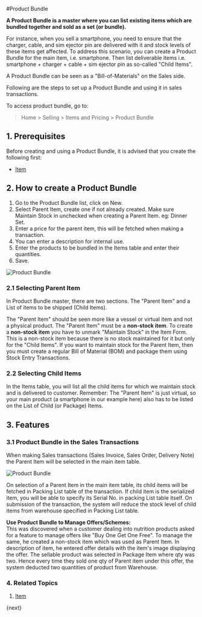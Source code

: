 <!-- add-breadcrumbs -->
#Product Bundle

**A Product Bundle is a master where you can list existing items which are bundled together and sold as a set (or bundle).**

For instance, when you sell a smartphone, you need to ensure that the charger, cable, and sim ejector pin are delivered with it and stock levels of these items get affected.
To address this scenario, you can create a Product Bundle for the main item, i.e. smartphone. Then list deliverable items i.e. smartphone + charger + cable + sim ejector pin as so-called "Child Items".

A Product Bundle can be seen as a "Bill-of-Materials" on the Sales side.

Following are the steps to set up a Product Bundle and using it in sales transactions.

To access product bundle, go to:
> Home > Selling > Items and Pricing > Product Bundle

## 1. Prerequisites
Before creating and using a Product Bundle, it is advised that you create the following first:

* [Item](/docs/v12/user/manual/en/stock/item)

## 2. How to create a Product Bundle
1. Go to the Product Bundle list, click on New.
2. Select Parent Item, create one if not already created. Make sure Maintain Stock in unchecked when creating a Parent Item. eg: Dinner Set.
1. Enter a price for the parent item, this will be fetched when making a transaction.
1. You can enter a description for internal use.
3. Enter the products to be bundled in the Items table and enter their quantities.
4. Save.
<img class="screenshot" alt="Product Bundle" src="{{docs_base_url}}/v12/assets/img/selling/product-bundle.png">

### 2.1 Selecting Parent Item

In Product Bundle master, there are two sections. The "Parent Item" and a List of items to be shipped (Child Items).

The "Parent Item" should be seen more like a vessel or virtual item and not a physical product.
The "Parent Item" must be a <b>non-stock item</b>. To create a <b>non-stock item</b> you have to unmark "Maintain Stock" in the Item Form.
This is a non-stock item because there is no stock maintained for it but only for the "Child Items".
If you want to maintain stock for the Parent Item, then you must create a regular Bill of Material (BOM)
and package them using Stock Entry Transactions.

### 2.2 Selecting Child Items

In the Items table, you will list all the child items for which we maintain stock and is delivered to customer.
Remember: The "Parent Item" is just virtual, so your main product (a smartphone in our example here) also has to be listed on the List of Child (or Package) Items.

## 3. Features
### 3.1 Product Bundle in the Sales Transactions

When making Sales transactions (Sales Invoice, Sales Order, Delivery Note) the Parent Item will be selected in the main item table.

<img class="screenshot" alt="Product Bundle" src="{{docs_base_url}}/v12/assets/img/selling/product-bundle.gif">

On selection of a Parent Item in the main item table, its child items will be fetched in Packing List table of the transaction. If child item is the serialized item, you will be able to specify its Serial No.
in packing List table itself. On submission of the transaction, the system will reduce the stock level of child items from warehouse specified in Packing List table.

<div class="well"><b>Use Product Bundle to Manage Offers/Schemes:</b>
<br>
This was discovered when a customer dealing into nutrition products asked for a feature to manage offers like "Buy One Get One Free". To manage the same, he created a non-stock item which was used as Parent Item. In description of item, he entered offer details with the item's image displaying the offer. The sellable product was selected in Package Item where qty was two. Hence every time they sold one qty of Parent item under this offer, the system deducted two quantities of product from Warehouse.</div>

### 4. Related Topics
1. [Item](/docs/v12/user/manual/en/stock/item)

{next}
